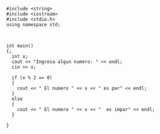     #include <string>
    #include <iostream>
    #include <stdio.h>
    using namespace std;
    
    

    int main()
    {;
      int x;
      cout << "Ingresa algun numero: " << endl;
      cin >> x;

      if (x % 2 == 0)
      {
        cout << " El numero " << x << " es par" << endl;
      }
      else
      {
        cout << " El numero " << x << "  es impar" << endl;
      }

    }
